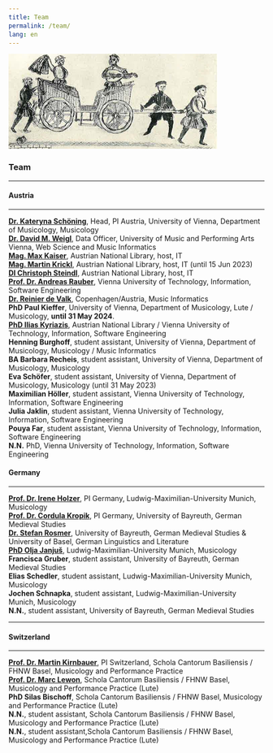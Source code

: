 ```yaml
---
title: Team
permalink: /team/
lang: en
---
```

<img class="left blend" src="/assets/img/Dohna_kutsche.png" title="Federzeichnung aus dem verschollenen Stammbuch des Burggrafen Achatius zu Dohna, um 1550, Bildzitat nach: Salmen, Leipzig 1976, S. 146"/>

### Team 
___
#### Austria
---  
[**Dr. Kateryna Schöning**](https://musikwissenschaft.univie.ac.at/ueber-uns/team/schoening/), Head, PI Austria, University of Vienna, Department of Musicology, Musicology    
[**Dr. David M. Weigl**](https://iwk.mdw.ac.at/david-weigl), Data Officer, University of Music and Performing Arts Vienna, Web Science and Music Informatics    
[**Mag. Max Kaiser**](http://www.maxkaiser.at/), Austrian National Library, host, IT  
[**Mag. Martin Krickl**](https://onb.academia.edu/MartinKrickl), Austrian National Library, host, IT (until 15 Jun 2023)    
[**DI Christoph Steindl**](https://www.onb.ac.at/forschung/forschungsblog/artikel/digitale-editionen-an-der-oesterreichischen-nationalbibliothek-eine-infrastruktur), Austrian National Library, host, IT  
[**Prof. Dr. Andreas Rauber**](https://informatics.tuwien.ac.at/people/andreas-rauber), Vienna University of Technology, Information, Software Engineering      
[**Dr. Reinier de Valk**](https://scholar.google.com/citations?user=V2Vd9b0AAAAJ), Copenhagen/Austria, Music Informatics   
**PhD Paul Kieffer**, University of Vienna, Department of Musicology, Lute / Musicology, **until 31 May 2024**.    
[**PhD Ilias Kyriazis**](https://www.ikyriazis.com/), Austrian National Library / Vienna University of Technology, Information, Software Engineering<br/>
**Henning Burghoff**, student assistant, University of Vienna, Department of Musicology, Musicology / Music Informatics    
**BA Barbara Recheis**, student assistant, University of Vienna, Department of Musicology, Musicology     
**Eva Schöfer**, student assistant, University of Vienna, Department of Musicology, Musicology (until 31 May 2023)   
**Maximilian Höller**, student assistant, Vienna University of Technology, Information, Software Engineering          
**Julia Jaklin**, student assistant, Vienna University of Technology, Information, Software Engineering       
**Pouya Far**, student assistant, Vienna University of Technology, Information, Software Engineering       
**N.N.** PhD, Vienna University of Technology, Information, Software Engineering     

#### Germany
---
[**Prof. Dr. Irene Holzer**](https://www.musikwissenschaft.uni-muenchen.de/personen/professoren/holzer/index.html), PI Germany, Ludwig-Maximilian-University Munich, Musicology    
 [**Prof. Dr. Cordula Kropik**](https://www.mediaevistik.uni-bayreuth.de/de/team/Kropik-Cordula/index.php), PI Germany, University of Bayreuth, German Medieval Studies    
[**Dr. Stefan Rosmer**](https://germanistik.philhist.unibas.ch/de/personen/stefan-rosmer/), University of Bayreuth, German Medieval Studies & University of Basel, German Linguistics and Literature     
 [**PhD Olja Janjuš**](https://www.musikwissenschaft.uni-muenchen.de/personen/mitarbeiter/janjus/index.html), Ludwig-Maximilian-University Munich, Musicology    
**Francisca Gruber**, student assistant, University of Bayreuth, German Medieval Studies    
 **Elias Schedler**, student assistant, Ludwig-Maximilian-University Munich, Musicology    
 **Jochen Schnapka**, student assistant, Ludwig-Maximilian-University Munich, Musicology  
**N.N.**, student assistant, University of Bayreuth, German Medieval Studies       


___
#### Switzerland
---
 [**Prof. Dr. Martin Kirnbauer**](https://www.fhnw.ch/de/personen/martin-kirnbauer), PI Switzerland, Schola Cantorum Basiliensis / FHNW Basel, Musicology and Performance Practice     
 [**Prof. Dr. Marc Lewon**](https://www.fhnw.ch/de/personen/marc-lewon), Schola Cantorum Basiliensis / FHNW Basel, Musicology and Performance Practice (Lute)  
 **PhD Silas Bischoff**, Schola Cantorum Basiliensis / FHNW Basel, Musicology and Performance Practice (Lute)   
 **N.N.**, student assistant, Schola Cantorum Basiliensis / FHNW Basel, Musicology and Performance Practice (Lute)     
 **N.N.**, student assistant,Schola Cantorum Basiliensis / FHNW Basel, Musicology and Performance Practice (Lute)    

